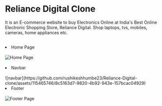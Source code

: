 # Reliance Digital Clone
It is an E-commerce website to buy Electronics Online at India's Best Online Electronic Shopping Store, Reliance Digital. Shop laptops, tvs, mobiles, cameras, home appliances etc.
<br/>
<br/>
<li>Home Page</li>
<br/>
<img src="https://github-production-user-asset-6210df.s3.amazonaws.com/115465746/240149606-e71a5c5a-79b4-4b3a-a86a-1fbe85729820.PNG?X-Amz-Algorithm=AWS4-HMAC-SHA256&X-Amz-Credential=AKIAIWNJYAX4CSVEH53A%2F20230523%2Fus-east-1%2Fs3%2Faws4_request&X-Amz-Date=20230523T061317Z&X-Amz-Expires=300&X-Amz-Signature=57754117cbf128de6a54a6c4901e9a29aca680aae525c294a0fedd660777c8a1&X-Amz-SignedHeaders=host&actor_id=115465746&key_id=0&repo_id=619929141" alt="Home Page" />
<br/>
<br/>

<li>Navbar</li>
<br/>
![navbar](https://github.com/rushikeshhumbe23/Reliance-Digital-clone/assets/115465746/8c5163d7-9820-4b92-943e-157bcac04929)


<li>Footer</li>
<br/>
<img src="https://github-production-user-asset-6210df.s3.amazonaws.com/115465746/240150784-caeb1f92-47c0-4b9a-9904-85abc032aeb7.PNG?X-Amz-Algorithm=AWS4-HMAC-SHA256&X-Amz-Credential=AKIAIWNJYAX4CSVEH53A%2F20230523%2Fus-east-1%2Fs3%2Faws4_request&X-Amz-Date=20230523T061918Z&X-Amz-Expires=300&X-Amz-Signature=b685730e967f31d92c530a6e0192a7dfe9af2fed7f3efb74c1be71df990fe087&X-Amz-SignedHeaders=host&actor_id=115465746&key_id=0&repo_id=619929141"  alt="Footer Page"/>
